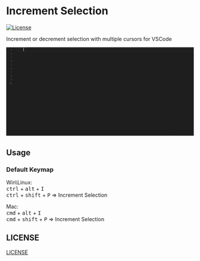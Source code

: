 # Increment Selection

[![License](https://img.shields.io/badge/license-MIT-blue.svg?style=flat-square)](https://github.com/albymor/Increment-Selection/blob/master/LICENSE)

Increment or decrement selection with multiple cursors for VSCode  

![screenshot](images/demo.gif)

## Usage

### Default Keymap

Win\Linux:  
<kbd>ctrl</kbd> + <kbd>alt</kbd> + <kbd>I</kbd>  
<kbd>ctrl</kbd> + <kbd>shift</kbd> + <kbd>P</kbd> => Increment Selection  


Mac:  
<kbd>cmd</kbd> + <kbd>alt</kbd> + <kbd>I</kbd>  
<kbd>cmd</kbd> + <kbd>shift</kbd> + <kbd>P</kbd> => Increment Selection  


## LICENSE
[LICENSE](./LICENSE)
